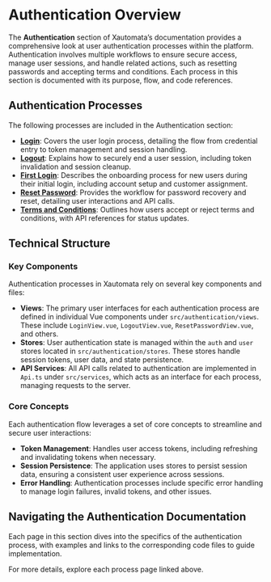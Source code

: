 # Authentication Overview

The **Authentication** section of Xautomata’s documentation provides a comprehensive look at user authentication processes within the platform. Authentication involves multiple workflows to ensure secure access, manage user sessions, and handle related actions, such as resetting passwords and accepting terms and conditions. Each process in this section is documented with its purpose, flow, and code references.

## Authentication Processes

The following processes are included in the Authentication section:

- **[Login](./login.md)**: Covers the user login process, detailing the flow from credential entry to token management and session handling.
- **[Logout](./logout.md)**: Explains how to securely end a user session, including token invalidation and session cleanup.
- **[First Login](./first_login.md)**: Describes the onboarding process for new users during their initial login, including account setup and customer assignment.
- **[Reset Password](./reset_password.md)**: Provides the workflow for password recovery and reset, detailing user interactions and API calls.
- **[Terms and Conditions](./terms_conditions.md)**: Outlines how users accept or reject terms and conditions, with API references for status updates.

## Technical Structure

### Key Components

Authentication processes in Xautomata rely on several key components and files:
- **Views**: The primary user interfaces for each authentication process are defined in individual Vue components under `src/authentication/views`. These include `LoginView.vue`, `LogoutView.vue`, `ResetPasswordView.vue`, and others.
- **Stores**: User authentication state is managed within the `auth` and `user` stores located in `src/authentication/stores`. These stores handle session tokens, user data, and state persistence.
- **API Services**: All API calls related to authentication are implemented in `Api.ts` under `src/services`, which acts as an interface for each process, managing requests to the server.

### Core Concepts

Each authentication flow leverages a set of core concepts to streamline and secure user interactions:

- **Token Management**: Handles user access tokens, including refreshing and invalidating tokens when necessary.
- **Session Persistence**: The application uses stores to persist session data, ensuring a consistent user experience across sessions.
- **Error Handling**: Authentication processes include specific error handling to manage login failures, invalid tokens, and other issues.

## Navigating the Authentication Documentation

Each page in this section dives into the specifics of the authentication process, with examples and links to the corresponding code files to guide implementation.

For more details, explore each process page linked above.
